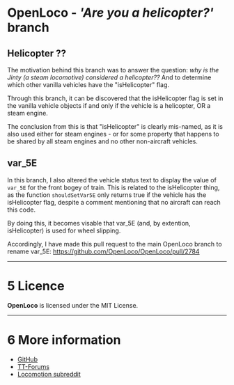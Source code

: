 # OpenLoco - _'Are you a helicopter?'_ branch

## Helicopter ??
The motivation behind this branch was to answer the question: _why is the Jinty (a steam locomotive) considered a helicopter??_ And to determine which other vanilla vehicles have the "isHelicopter" flag.

Through this branch, it can be discovered that the isHelicopter flag is set in the vanilla vehicle objects if and only if the vehicle is a helicopter, OR a steam engine.

The conclusion from this is that "isHelicopter" is clearly mis-named, as it is also used either for steam engines - or for some property that happens to be shared by all steam engines and no other non-aircraft vehicles.

## var_5E
In this branch, I also altered the vehicle status text to display the value of `var_5E` for the front bogey of train. This is related to the isHelicopter thing, as the function `shouldSetVar5E` only returns true if the vehicle has the isHelicopter flag, despite a comment mentioning that no aircraft can reach this code.

By doing this, it becomes visable that var_5E (and, by extention, isHelicopter) is used for wheel slipping.

Accordingly, I have made this pull request to the main OpenLoco branch to rename var_5E: https://github.com/OpenLoco/OpenLoco/pull/2784



---------------------




# 5 Licence
**OpenLoco** is licensed under the MIT License.

---

# 6 More information
- [GitHub](https://github.com/OpenLoco/OpenLoco)
- [TT-Forums](https://www.tt-forums.net)
- [Locomotion subreddit](https://www.reddit.com/r/locomotion/)
